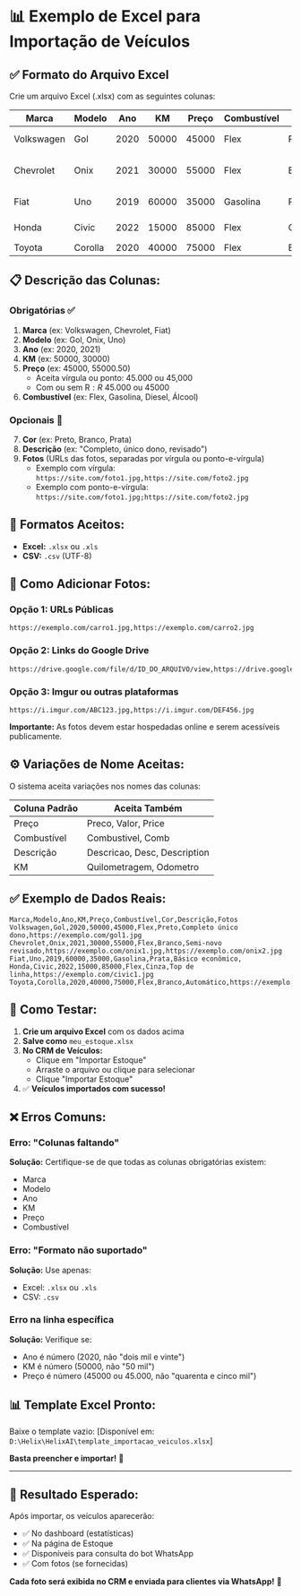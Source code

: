 # 📊 Exemplo de Excel para Importação de Veículos

## ✅ Formato do Arquivo Excel

Crie um arquivo Excel (.xlsx) com as seguintes colunas:

| Marca | Modelo | Ano | KM | Preço | Combustível | Cor | Descrição | Fotos |
|-------|--------|-----|-------|--------|------------|-----|-----------|-------|
| Volkswagen | Gol | 2020 | 50000 | 45000 | Flex | Preto | Completo, único dono | https://exemplo.com/gol1.jpg,https://exemplo.com/gol2.jpg |
| Chevrolet | Onix | 2021 | 30000 | 55000 | Flex | Branco | Semi-novo, revisado | https://exemplo.com/onix.jpg |
| Fiat | Uno | 2019 | 60000 | 35000 | Gasolina | Prata | Básico, econômico | |
| Honda | Civic | 2022 | 15000 | 85000 | Flex | Cinza | Top de linha | https://exemplo.com/civic1.jpg;https://exemplo.com/civic2.jpg;https://exemplo.com/civic3.jpg |
| Toyota | Corolla | 2020 | 40000 | 75000 | Flex | Branco | Automático | https://exemplo.com/corolla.jpg |

## 📋 Descrição das Colunas:

### Obrigatórias ✅

1. **Marca** (ex: Volkswagen, Chevrolet, Fiat)
2. **Modelo** (ex: Gol, Onix, Uno)
3. **Ano** (ex: 2020, 2021)
4. **KM** (ex: 50000, 30000)
5. **Preço** (ex: 45000, 55000.50)
   - Aceita vírgula ou ponto: 45.000 ou 45,000
   - Com ou sem R$: R$ 45.000 ou 45000
6. **Combustível** (ex: Flex, Gasolina, Diesel, Álcool)

### Opcionais 📝

7. **Cor** (ex: Preto, Branco, Prata)
8. **Descrição** (ex: "Completo, único dono, revisado")
9. **Fotos** (URLs das fotos, separadas por vírgula ou ponto-e-vírgula)
   - Exemplo com vírgula: `https://site.com/foto1.jpg,https://site.com/foto2.jpg`
   - Exemplo com ponto-e-vírgula: `https://site.com/foto1.jpg;https://site.com/foto2.jpg`

## 🎨 Formatos Aceitos:

- **Excel:** `.xlsx` ou `.xls`
- **CSV:** `.csv` (UTF-8)

## 📸 Como Adicionar Fotos:

### Opção 1: URLs Públicas
```
https://exemplo.com/carro1.jpg,https://exemplo.com/carro2.jpg
```

### Opção 2: Links do Google Drive
```
https://drive.google.com/file/d/ID_DO_ARQUIVO/view,https://drive.google.com/file/d/OUTRO_ID/view
```

### Opção 3: Imgur ou outras plataformas
```
https://i.imgur.com/ABC123.jpg,https://i.imgur.com/DEF456.jpg
```

**Importante:** As fotos devem estar hospedadas online e serem acessíveis publicamente.

## ⚙️ Variações de Nome Aceitas:

O sistema aceita variações nos nomes das colunas:

| Coluna Padrão | Aceita Também |
|---------------|---------------|
| Preço | Preco, Valor, Price |
| Combustível | Combustivel, Comb |
| Descrição | Descricao, Desc, Description |
| KM | Quilometragem, Odometro |

## ✅ Exemplo de Dados Reais:

```csv
Marca,Modelo,Ano,KM,Preço,Combustível,Cor,Descrição,Fotos
Volkswagen,Gol,2020,50000,45000,Flex,Preto,Completo único dono,https://exemplo.com/gol1.jpg
Chevrolet,Onix,2021,30000,55000,Flex,Branco,Semi-novo revisado,https://exemplo.com/onix1.jpg,https://exemplo.com/onix2.jpg
Fiat,Uno,2019,60000,35000,Gasolina,Prata,Básico econômico,
Honda,Civic,2022,15000,85000,Flex,Cinza,Top de linha,https://exemplo.com/civic1.jpg
Toyota,Corolla,2020,40000,75000,Flex,Branco,Automático,https://exemplo.com/corolla.jpg
```

## 🧪 Como Testar:

1. **Crie um arquivo Excel** com os dados acima
2. **Salve como** `meu_estoque.xlsx`
3. **No CRM de Veículos:**
   - Clique em "Importar Estoque"
   - Arraste o arquivo ou clique para selecionar
   - Clique "Importar Estoque"
4. ✅ **Veículos importados com sucesso!**

## ❌ Erros Comuns:

### Erro: "Colunas faltando"
**Solução:** Certifique-se de que todas as colunas obrigatórias existem:
- Marca
- Modelo
- Ano
- KM
- Preço
- Combustível

### Erro: "Formato não suportado"
**Solução:** Use apenas:
- Excel: `.xlsx` ou `.xls`
- CSV: `.csv`

### Erro na linha específica
**Solução:** Verifique se:
- Ano é número (2020, não "dois mil e vinte")
- KM é número (50000, não "50 mil")
- Preço é número (45000 ou 45.000, não "quarenta e cinco mil")

## 📊 Template Excel Pronto:

Baixe o template vazio:
[Disponível em: `D:\Helix\HelixAI\template_importacao_veiculos.xlsx`]

**Basta preencher e importar!** 🚀

---

## 🎯 Resultado Esperado:

Após importar, os veículos aparecerão:
- ✅ No dashboard (estatísticas)
- ✅ Na página de Estoque
- ✅ Disponíveis para consulta do bot WhatsApp
- ✅ Com fotos (se fornecidas)

**Cada foto será exibida no CRM e enviada para clientes via WhatsApp!** 📸

